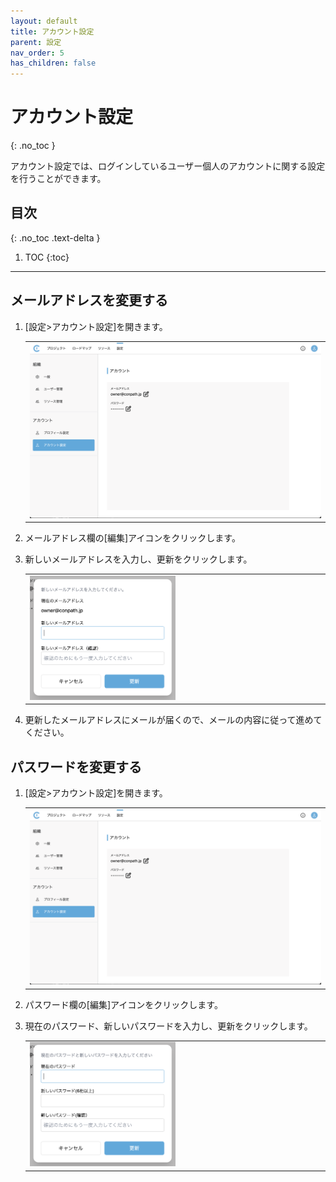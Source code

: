 ```yaml
---
layout: default
title: アカウント設定
parent: 設定
nav_order: 5
has_children: false
---
```


# アカウント設定
{: .no_toc }

アカウント設定では、ログインしているユーザー個人のアカウントに関する設定を行うことができます。

## 目次
{: .no_toc .text-delta }

1. TOC
{:toc}

---

## メールアドレスを変更する

1. [設定>アカウント設定]を開きます。

   <table><tr><td>
   <img src="/assets/images/settings/account.png" width="100%">
   </td></tr></table>

2. メールアドレス欄の[編集]アイコンをクリックします。
3. 新しいメールアドレスを入力し、更新をクリックします。

   <table><tr><td>
   <img src="/assets/images/settings/account/1.png" width="50%">
   </td></tr></table>

4. 更新したメールアドレスにメールが届くので、メールの内容に従って進めてください。

## パスワードを変更する

1. [設定>アカウント設定]を開きます。

   <table><tr><td>
   <img src="/assets/images/settings/account.png" width="100%">
   </td></tr></table>

2. パスワード欄の[編集]アイコンをクリックします。
3. 現在のパスワード、新しいパスワードを入力し、更新をクリックします。

   <table><tr><td>
   <img src="/assets/images/settings/account/2.png" width="50%">
   </td></tr></table>